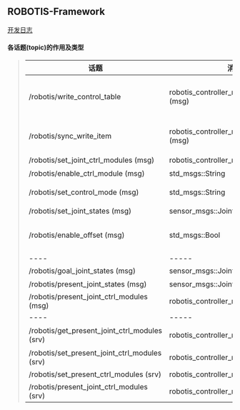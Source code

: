 ## ROBOTIS-Framework

[开发日志](develop_log.md)

#### 各话题(topic)的作用及类型
> |话题|消息类型|作用|
> |-|-|-|
> | /robotis/write_control_table |robotis_controller_msgs::WriteControlTable (msg) | 向设备（电机，开发板）同步写入数据（一个设备多个个item) |
> | /robotis/sync_write_item | robotis_controller_msgs::SyncWriteItem (msg) | 向设备（电机，开发板）同步写入数据（一个设备一个item) |
> | /robotis/set_joint_ctrl_modules (msg) | robotis_controller_msgs::JointCtrlModule | 设置当前控制模块组 |
> | /robotis/enable_ctrl_module (msg) | std_msgs::String | 打开控制模块 |
> | /robotis/set_control_mode (msg) | std_msgs::String | 设置控制模式，直接控制还是模块控制 |
> | /robotis/set_joint_states (msg) | sensor_msgs::JointState | 设置电机位置 |
> | /robotis/enable_offset  (msg)| std_msgs::Bool | 控制is_offset_enabled_，是否打开补偿 |
> | ---- | ----- | ---- |
> | /robotis/goal_joint_states (msg) | sensor_msgs::JointState | 目标电机状态 |
> | /robotis/present_joint_states (msg) | sensor_msgs::JointState | 当前电机状态 |
> | /robotis/present_joint_ctrl_modules (msg) | robotis_controller_msgs::JointCtrlModule | 发布当前模块 |
> | ---- | ----- | ---- |
> | /robotis/get_present_joint_ctrl_modules (srv) | robotis_controller_msgs::GetJointModule | 获取电机名和当前模块名 |
> | /robotis/set_present_joint_ctrl_modules (srv) | robotis_controller_msgs::SetJointModule | 设置当前控制模块组 | 
> | /robotis/set_present_ctrl_modules (srv) | robotis_controller_msgs::SetModule | 设置当前控制模块 |
> | /robotis/present_joint_ctrl_modules (srv) | robotis_controller_msgs::LoadOffset | 加载补偿 |